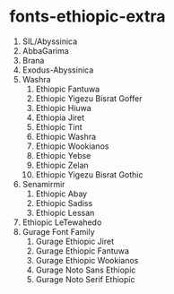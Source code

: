 # fonts-ethiopic-extra

1. SIL/Abyssinica
2. AbbaGarima
3. Brana
4. Exodus-Abyssinica
5. Washra
    1. Ethiopic Fantuwa
    2. Ethiopic Yigezu Bisrat Goffer
    3. Ethiopic Hiuwa
    4. Ethiopia Jiret
    5. Ethiopic Tint
    6. Ethiopic Washra
    7. Ethiopic Wookianos
    8. Ethiopic Yebse
    9. Ethiopic Zelan
    10. Ethiopic Yigezu Bisrat Gothic
6. Senamirmir
    1. Ethiopic Abay
    2. Ethiopic Sadiss
    3. Ethiopic Lessan
7. Ethiopic LeTewahedo
8. Gurage Font Family
    1. Gurage Ethiopic Jiret
    2. Gurage Ethiopic Fantuwa
    3. Gurage Ethiopic Wookianos
    4. Gurage Noto Sans Ethiopic
    5. Gurage Noto Serif Ethiopic
